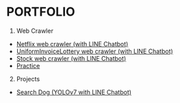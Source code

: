 # PORTFOLIO
1. Web Crawler
- [Netflix web crawler (with LINE Chatbot)](https://github.com/shihweichuang/Netflix-Crawler-LINEBot)
- [UniformInvoiceLottery web crawler (with LINE Chatbot)](https://github.com/shihweichuang/UniformInvoiceLottery-Crawler-LINEBot)
- [Stock web crawler (with LINE Chatbot)](https://github.com/shihweichuang/Stock_web_crawler_LINEBot)
- [Practice](https://github.com/shihweichuang/pyetl-crawler/tree/main/practice)
2. Projects
- [Search Dog (YOLOv7 with LINE Chatbot)](https://github.com/shihweichuang/CHI101_Search_Dog)
